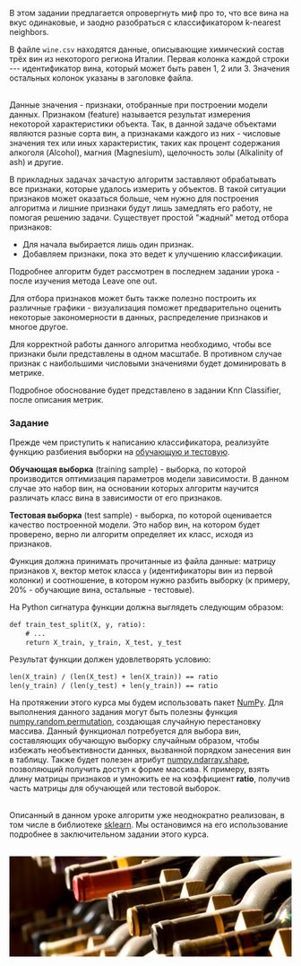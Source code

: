 В этом задании предлагается опровергнуть миф про то, что все вина на вкус
одинаковые, и заодно разобраться с классификатором k-nearest neighbors.

В файле `wine.csv` находятся данные, описывающие химический состав трёх вин из некоторого региона
Италии. Первая колонка каждой строки --- идентификатор вина, который может быть
равен 1, 2 или 3. Значения остальных колонок указаны в заголовке файла.

\
Данные значения - признаки, отобранные при построении модели данных. Признаком (feature) называется результат измерения некоторой характеристики объекта. Так, в данной задаче объектами являются разные сорта вин, а признаками каждого из них - числовые значения тех или иных характеристик, таких как процент содержания алкоголя (Alcohol), магния (Magnesium), щелочность золы (Alkalinity of ash) и другие.


В прикладных задачах зачастую алгоритм заставляют обрабатывать все признаки, которые удалось измерить у объектов. В такой ситуации признаков может оказаться больше, чем нужно для построения алгоритма и лишние признаки будут лишь замедлять его работу, не помогая решению задачи. Существует простой "жадный" метод отбора признаков:
- Для начала выбирается лишь один признак. 
- Добавляем признаки, пока это ведет к улучшению классификации.
<div class="hint">Подробнее алгоритм будет рассмотрен в последнем задании урока - после изучения метода Leave one out.</div>

Для отбора признаков может быть также полезно построить их различные графики - визуализация поможет предварительно оценить некоторые закономерности в данных, распределение признаков и многое другое.

Для корректной работы данного алгоритма необходимо, чтобы все признаки были представлены в одном масштабе. В противном случае признак с наибольшими числовыми значениями будет доминировать в метрике.

<div class="hint">Подробное обоснование будет представлено в задании Knn Classifier, после описания метрик.</div>

### Задание

Прежде чем приступить к написанию классификатора, реализуйте
функцию разбиения выборки на [обучающую и тестовую](http://www.machinelearning.ru/wiki/index.php?title=%D0%92%D1%8B%D0%B1%D0%BE%D1%80%D0%BA%D0%B0). 

**Обучающая выборка** (training sample) - выборка, по которой производится оптимизация параметров модели зависимости. В данном случае это набор вин, на основании которых алгоритм научится различать класс вина в зависимости от его признаков.

**Тестовая выборка** (test sample) - выборка, по которой оценивается качество построенной модели. Это набор вин, на котором будет проверено, верно ли алгоритм определяет их класс, исходя из признаков.

Функция должна принимать
прочитанные из файла данные: матрицу признаков `X`, вектор меток класса `y` (идентификаторы вин из первой колонки) и
соотношение, в котором нужно разбить выборку (к примеру, 20% - обучающие вина, остальные - тестовые).

На Python сигнатура функции должна выглядеть следующим образом:

    def train_test_split(X, y, ratio):
        # ...
        return X_train, y_train, X_test, y_test


Результат функции должен удовлетворять условию:

    len(X_train) / (len(X_test) + len(X_train)) == ratio
    len(y_train) / (len(y_test) + len(y_train)) == ratio

На протяжении этого курса мы будем использовать пакет [NumPy](https://docs.scipy.org/doc/numpy-1.15.1/user/index.html). Для выполнения данного задания могут быть полезны функция [numpy.random.permutation](https://docs.scipy.org/doc/numpy-1.15.0/reference/generated/numpy.random.permutation.html), создающая случайную перестановку массива. Данный функционал потребуется для выбора вин, составляющих обучающую выборку случайным образом, чтобы избежать необъективности данных, вызванной порядком занесения вин в таблицу. Также будет полезен атрибут [numpy.ndarray.shape](https://docs.scipy.org/doc/numpy/reference/generated/numpy.ndarray.shape.html), позволяющий получить доступ к форме массива. К примеру, взять длину матрицы признаков и умножить ее на коэффициент **ratio**, получив часть матрицы для обучающей или тестовой выборок.

\
Описанный в данном уроке алгоритм уже неоднократно реализован, в том числе в библиотеке [sklearn](https://scikit-learn.org/stable/modules/generated/sklearn.neighbors.KNeighborsClassifier.html). Мы остановимся на его использование подробнее в заключительном задании этого курса.
<br/>
<br/>

![Wine](wine.jpg)